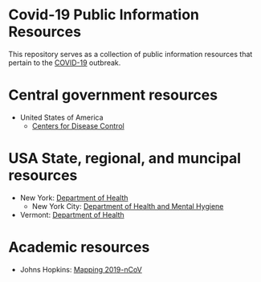 Covid-19 Public Information Resources
===
This repository serves as a collection of public information resources that pertain to the [COVID-19](https://en.wikipedia.org/wiki/Coronavirus_disease_2019) outbreak.

# Central government resources #
* United States of America
  * [Centers for Disease Control](https://cdc.gov/covid19)


# USA State, regional, and muncipal resources #
* New York: [Department of Health](https://health.ny.gov/diseases/communicable/coronavirus/)
  * New York City: [Department of Health and Mental Hygiene](https://www1.nyc.gov/site/doh/health/health-topics/coronavirus.page)
* Vermont: [Department of Health](https://www.healthvermont.gov/covid-19)


# Academic resources
* Johns Hopkins: [Mapping 2019-nCoV](https://systems.jhu.edu/research/public-health/ncov/)
